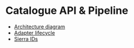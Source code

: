 # Catalogue API & Pipeline

* [Architecture diagram](pipeline.md)
* [Adapter lifecycle](adapter_lifecycle.md)
* [Sierra IDs](sierra_ids.md)

